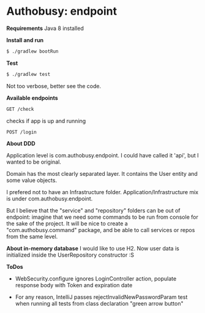 Authobusy: endpoint
==================

**Requirements**
Java 8 installed

**Install and run**

```bash
$ ./gradlew bootRun
```
**Test**

```bash
$ ./gradlew test
```

Not too verbose, better see the code.

**Available endpoints**

```bash
GET /check
```
checks if app is up and running

```bash
POST /login
```

**About DDD**

Application level is com.authobusy.endpoint. I could have called it 'api', but I wanted to be original.

Domain has the most clearly separated layer. It contains the User entity and some value objects.

I prefered not to have an Infrastructure folder. Application/Infrastructure mix is under com.authobusy.endpoint.

But I believe that the "service" and "repository" folders can be out of endpoint: imagine that we need some
commands to be run from console for the sake of the project. It will be nice to create a "com.authobusy.command" package, and be able to call
services or repos from the same level.

**About in-memory database**
I would like to use H2. Now user data is initialized inside the UserRepository constructor :S

**ToDos**
- WebSecurity.configure ignores LoginController action,
populate response body with Token and expiration date
 
- For any reason, IntelliJ passes rejectInvalidNewPasswordParam test when
 running all tests from class declaration "green arrow button"
